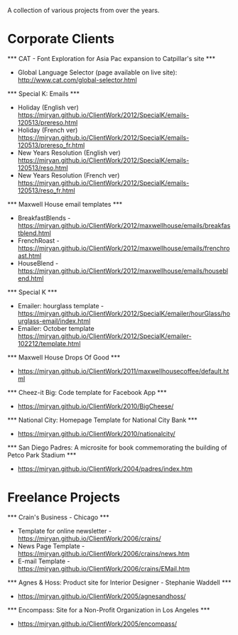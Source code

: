 A collection of various projects from over the years.


# Corporate Clients 
 

*** CAT - Font Exploration for Asia Pac expansion to Catpillar's site ***
- Global Language Selector (page available on live site): http://www.cat.com/global-selector.html


*** Special K: Emails ***
- Holiday (English ver) https://mjryan.github.io/ClientWork/2012/SpecialK/emails-120513/prereso.html 
- Holiday (French ver) https://mjryan.github.io/ClientWork/2012/SpecialK/emails-120513/prereso_fr.html 
- New Years Resolution (English ver) https://mjryan.github.io/ClientWork/2012/SpecialK/emails-120513/reso.html 
- New Years Resolution (French ver) https://mjryan.github.io/ClientWork/2012/SpecialK/emails-120513/reso_fr.html 


*** Maxwell House email templates ***
- BreakfastBlends - https://mjryan.github.io/ClientWork/2012/maxwellhouse/emails/breakfastblend.html
- FrenchRoast - https://mjryan.github.io/ClientWork/2012/maxwellhouse/emails/frenchroast.html
- HouseBlend - https://mjryan.github.io/ClientWork/2012/maxwellhouse/emails/houseblend.html

*** Special K ***
- Emailer: hourglass template - https://mjryan.github.io/ClientWork/2012/SpecialK/emailer/hourGlass/hourglass-email/index.html
- Emailer: October template https://mjryan.github.io/ClientWork/2012/SpecialK/emailer-102212/template.html
 

*** Maxwell House Drops Of Good *** 
- https://mjryan.github.io/ClientWork/2011/maxwellhousecoffee/default.html


*** Cheez-it Big: Code template for Facebook App *** 
- https://mjryan.github.io/ClientWork/2010/BigCheese/

*** National City: Homepage Template for National City Bank *** 
- https://mjryan.github.io/ClientWork/2010/nationalcity/

 

*** San Diego Padres: A microsite for book commemorating the building of Petco Park Stadium *** 
- https://mjryan.github.io/ClientWork/2004/padres/index.htm



# Freelance Projects

*** Crain's Business - Chicago ***
- Template for online newsletter - https://mjryan.github.io/ClientWork/2006/crains/
- News Page Template - https://mjryan.github.io/ClientWork/2006/crains/news.htm
- E-mail Template - https://mjryan.github.io/ClientWork/2006/crains/EMail.htm



*** Agnes & Hoss: Product site for Interior Designer - Stephanie Waddell ***
- https://mjryan.github.io/ClientWork/2005/agnesandhoss/

*** Encompass: Site for a Non-Profit Organization in Los Angeles *** 
- https://mjryan.github.io/ClientWork/2005/encompass/
